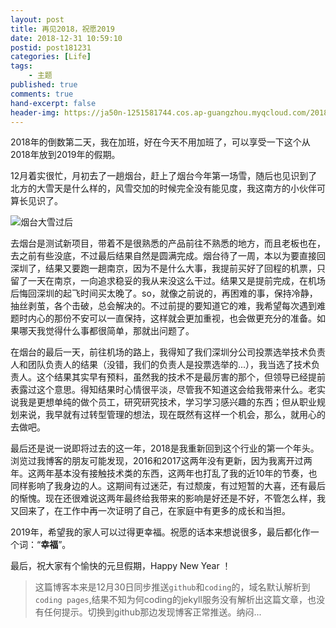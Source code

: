 ```yaml
---
layout: post
title: 再见2018，祝愿2019
date: 2018-12-31 10:59:10
postid: post181231
categories: [Life]
tags: 
    - 主题
published: true
comments: true
hand-excerpt: false
header-img: https://ja50n-1251581744.cos.ap-guangzhou.myqcloud.com/20181230204948.png
---
```


2018年的倒数第二天，我在加班，好在今天不用加班了，可以享受一下这个从2018年放到2019年的假期。

12月着实很忙，月初去了一趟烟台，赶上了烟台今年第一场雪，随后也见识到了北方的大雪天是什么样的，风雪交加的时候完全没有能见度，我这南方的小伙伴可算长见识了。

![烟台大雪过后](https://ja50n-1251581744.cos.ap-guangzhou.myqcloud.com/20181230205643.png)

去烟台是测试新项目，带着不是很熟悉的产品前往不熟悉的地方，而且老板也在，去之前有些没底，不过最后结果自然是圆满完成。烟台待了一周，本以为要直接回深圳了，结果又要跑一趟南京，因为不是什么大事，我提前买好了回程的机票，只留了一天在南京，一向追求稳妥的我从来没这么干过。结果又是提前完成，在机场后悔回深圳的起飞时间买太晚了。so，就像之前说的，再困难的事，保持冷静，抽丝剥茧，各个击破，总会解决的。不过前提的要知道它的难，我希望每次遇到难题时内心的那份不安可以一直保持，这样就会更加重视，也会做更充分的准备。如果哪天我觉得什么事都很简单，那就出问题了。

在烟台的最后一天，前往机场的路上，我得知了我们深圳分公司投票选举技术负责人和团队负责人的结果（没错，我们的负责人是投票选举的...），我当选了技术负责人。这个结果其实早有预料，虽然我的技术不是最厉害的那个，但领导已经提前表露过这个意思。得知结果时心情很平淡，尽管我不知道这会给我带来什么。老实说我是更想单纯的做个员工，研究研究技术，学习学习感兴趣的东西；但从职业规划来说，我早就有过转型管理的想法，现在既然有这样一个机会，那么，就用心的去做吧。

最后还是说一说即将过去的这一年，2018是我重新回到这个行业的第一个年头。浏览过我博客的朋友可能发现，2016和2017这两年没有更新，因为我离开过两年。这两年基本没有接触技术类的东西，这两年也打乱了我的近10年的节奏，也同样影响了我身边的人。这期间有过迷茫，有过颓废，有过短暂的大喜，还有最后的惭愧。现在还很难说这两年最终给我带来的影响是好还是不好，不管怎么样，我又回来了，在工作中再一次证明了自己，在家庭中有更多的成长和当担。

2019年，希望我的家人可以过得更幸福。祝愿的话本来想说很多，最后都化作一个词：“**幸福**”。

最后，祝大家有个愉快的元旦假期，Happy New Year ！

> 这篇博客本来是12月30日同步推送`github`和`coding`的，域名默认解析到`coding pages`,结果不知为何coding的jekyll服务没有解析出这篇文章，也没有任何提示。切换到github那边发现博客正常推送。纳闷...